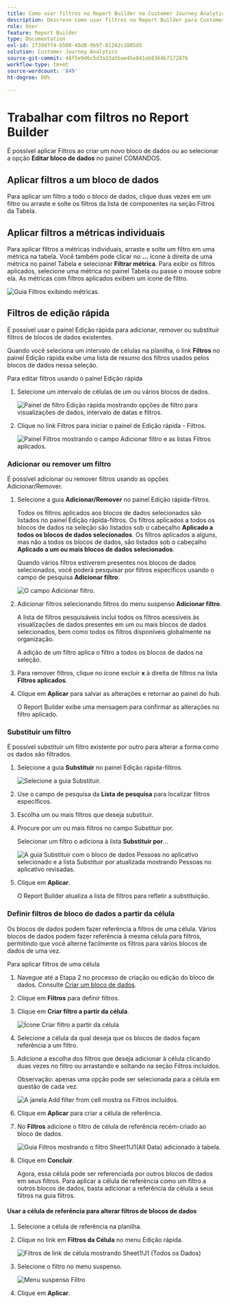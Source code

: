 ```yaml
---
title: Como usar filtros no Report Builder no Customer Journey Analytics
description: Descreve como usar filtros no Report Builder para Customer Journey Analytics
role: User
feature: Report Builder
type: Documentation
exl-id: 1f39d7f4-b508-45d8-9b97-81242c3805d3
solution: Customer Journey Analytics
source-git-commit: 48f5e9d6c5d3a33a5bae45e841eb8364b7172876
workflow-type: tm+mt
source-wordcount: '849'
ht-degree: 60%

---
```


# Trabalhar com filtros no Report Builder

É possível aplicar Filtros ao criar um novo bloco de dados ou ao selecionar a opção **Editar bloco de dados** no painel COMANDOS.

## Aplicar filtros a um bloco de dados

Para aplicar um filtro a todo o bloco de dados, clique duas vezes em um filtro ou arraste e solte os filtros da lista de componentes na seção Filtros da Tabela.

## Aplicar filtros a métricas individuais

Para aplicar filtros a métricas individuais, arraste e solte um filtro em uma métrica na tabela. Você também pode clicar no **...** ícone à direita de uma métrica no painel Tabela e selecionar **Filtrar métrica**. Para exibir os filtros aplicados, selecione uma métrica no painel Tabela ou passe o mouse sobre ela. As métricas com filtros aplicados exibem um ícone de filtro.

![Guia Filtros exibindo métricas.](./assets/filter_by.png)

## Filtros de edição rápida

É possível usar o painel Edição rápida para adicionar, remover ou substituir filtros de blocos de dados existentes.

Quando você seleciona um intervalo de células na planilha, o link **Filtros** no painel Edição rápida exibe uma lista de resumo dos filtros usados pelos blocos de dados nessa seleção.

Para editar filtros usando o painel Edição rápida

1. Selecione um intervalo de células de um ou vários blocos de dados.

   ![Painel de filtro Edição rápida mostrando opções de filtro para visualizações de dados, intervalo de datas e filtros.](./assets/select_multiple_dbs.png)

1. Clique no link Filtros para iniciar o painel de Edição rápida - Filtros.

   ![Painel Filtros mostrando o campo Adicionar filtro e as listas Filtros aplicados.](./assets/quick_edit_filters.png)

### Adicionar ou remover um filtro

É possível adicionar ou remover filtros usando as opções Adicionar/Remover.

1. Selecione a guia **Adicionar/Remover** no painel Edição rápida-filtros.

   Todos os filtros aplicados aos blocos de dados selecionados são listados no painel Edição rápida-filtros. Os filtros aplicados a todos os blocos de dados na seleção são listados sob o cabeçalho **Aplicado a todos os blocos de dados selecionados**. Os filtros aplicados a alguns, mas não a todos os blocos de dados, são listados sob o cabeçalho **Aplicado a um ou mais blocos de dados selecionados**.

   Quando vários filtros estiverem presentes nos blocos de dados selecionados, você poderá pesquisar por filtros específicos usando o campo de pesquisa **Adicionar filtro**.

   ![O campo Adicionar filtro.](./assets/add_filter.png)

1. Adicionar filtros selecionando filtros do menu suspenso **Adicionar filtro**.

   A lista de filtros pesquisáveis inclui todos os filtros acessíveis às visualizações de dados presentes em um ou mais blocos de dados selecionados, bem como todos os filtros disponíveis globalmente na organização.

   A adição de um filtro aplica o filtro a todos os blocos de dados na seleção.

1. Para remover filtros, clique no ícone excluir **x** à direita de filtros na lista **Filtros aplicados**.

1. Clique em **Aplicar** para salvar as alterações e retornar ao painel do hub.

   O Report Builder exibe uma mensagem para confirmar as alterações no filtro aplicado.

### Substituir um filtro

É possível substituir um filtro existente por outro para alterar a forma como os dados são filtrados.

1. Selecione a guia **Substituir** no painel Edição rápida-filtros.

   ![Selecione a guia Substituir.](./assets/replace_filter.png)

1. Use o campo de pesquisa da **Lista de pesquisa** para localizar filtros específicos.

1. Escolha um ou mais filtros que deseja substituir.

1. Procure por um ou mais filtros no campo Substituir por.

   Selecionar um filtro o adiciona à lista **Substituir por**...

   ![A guia Substituir com o bloco de dados Pessoas no aplicativo selecionado e a lista Substituir por atualizada mostrando Pessoas no aplicativo revisadas.](./assets/replace_screen_new.png)

1. Clique em **Aplicar**.

   O Report Builder atualiza a lista de filtros para refletir a substituição.

### Definir filtros de bloco de dados a partir da célula

Os blocos de dados podem fazer referência a filtros de uma célula. Vários blocos de dados podem fazer referência à mesma célula para filtros, permitindo que você alterne facilmente os filtros para vários blocos de dados de uma vez.

Para aplicar filtros de uma célula

1. Navegue até a Etapa 2 no processo de criação ou edição do bloco de dados. Consulte [Criar um bloco de dados](./create-a-data-block.md).
1. Clique em **Filtros** para definir filtros.
1. Clique em **Criar filtro a partir da célula**.

   ![Ícone Criar filtro a partir da célula](./assets/create-filter-from-cell.png)

1. Selecione a célula da qual deseja que os blocos de dados façam referência a um filtro.

1. Adicione a escolha dos filtros que deseja adicionar à célula clicando duas vezes no filtro ou arrastando e soltando na seção Filtros incluídos.

   Observação: apenas uma opção pode ser selecionada para a célula em questão de cada vez.

   ![A janela Add filter from cell mostra os Filtros incluídos.](./assets/select-filters.png)

1. Clique em **Aplicar** para criar a célula de referência.

1. No **Filtros** adicione o filtro de célula de referência recém-criado ao bloco de dados.

   ![Guia Filtros mostrando o filtro Sheet1!J1(All Data) adicionado à tabela.](./assets/reference-cell-filter.png)

1. Clique em **Concluir**.

   Agora, essa célula pode ser referenciada por outros blocos de dados em seus filtros. Para aplicar a célula de referência como um filtro a outros blocos de dados, basta adicionar a referência da célula a seus filtros na guia filtros.

#### Usar a célula de referência para alterar filtros de blocos de dados

1. Selecione a célula de referência na planilha.

1. Clique no link em **Filtros da Célula** no menu Edição rápida.

   ![Filtros de link de célula mostrando Sheet1!J1 (Todos os Dados)](./assets/filters-from-cell-link.png)

1. Selecione o filtro no menu suspenso.

   ![Menu suspenso Filtro](./assets/filter-drop-down.png)

1. Clique em **Aplicar**.
